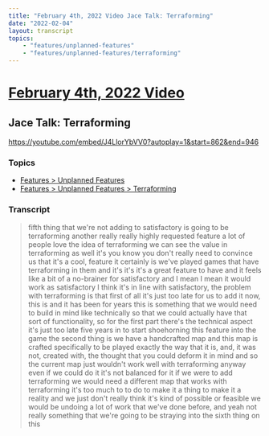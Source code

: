 ```yaml
---
title: "February 4th, 2022 Video Jace Talk: Terraforming"
date: "2022-02-04"
layout: transcript
topics:
    - "features/unplanned-features"
    - "features/unplanned-features/terraforming"
---
```

# [February 4th, 2022 Video](../2022-02-04.md)
## Jace Talk: Terraforming
https://youtube.com/embed/J4LlorYbVV0?autoplay=1&start=862&end=946

### Topics
* [Features > Unplanned Features](../topics/features/unplanned-features.md)
* [Features > Unplanned Features > Terraforming](../topics/features/unplanned-features/terraforming.md)

### Transcript

> fifth thing that we're not adding to satisfactory is going to be terraforming another really really highly requested feature a lot of people love the idea of terraforming we can see the value in terraforming as well it's you know you don't really need to convince us that it's a cool, feature it certainly is we've played games that have terraforming in them and it's it's it's a great feature to have and it feels like a bit of a no-brainer for satisfactory and I mean I mean it would work as satisfactory I think it's in line with satisfactory, the problem with terraforming is that first of all it's just too late for us to add it now, this is and it has been for years this is something that we would need to build in mind like technically so that we could actually have that sort of functionality, so for the first part there's the technical aspect it's just too late five years in to start shoehorning this feature into the game the second thing is we have a handcrafted map and this map is crafted specifically to be played exactly the way that it is, and, it was not, created with, the thought that you could deform it in mind and so the current map just wouldn't work well with terraforming anyway even if we could do it it's not balanced for it if we were to add terraforming we would need a different map that works with terraforming it's too much to to do to make it a thing to make it a reality and we just don't really think it's kind of possible or feasible we would be undoing a lot of work that we've done before, and yeah not really something that we're going to be straying into the sixth thing on this
